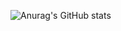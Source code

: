 ![Anurag's GitHub stats](https://github-readme-stats.vercel.app/api?username=HyunJi-coding&show_icons=true&hide=stars,issues&cache_seconds=86400&theme=gruvbox_light)
